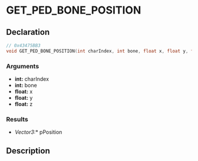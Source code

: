 # GET_PED_BONE_POSITION

## Declaration
```cpp
// 0x43475BB3
void GET_PED_BONE_POSITION(int charIndex, int bone, float x, float y, float z, Vector3* pPosition);
```

### Arguments
- **int:** charIndex
- **int:** bone
- **float:** x
- **float:** y
- **float:** z

### Results
- **Vector3*:** pPosition

## Description
